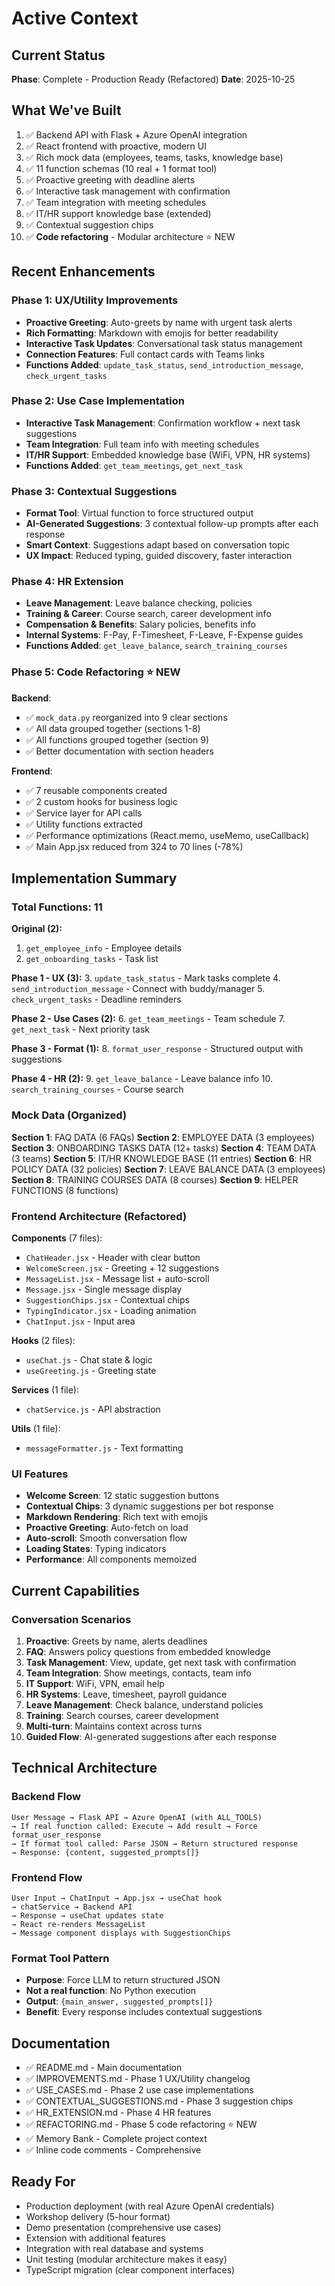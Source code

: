 # Active Context

## Current Status
**Phase**: Complete - Production Ready (Refactored)
**Date**: 2025-10-25

## What We've Built
1. ✅ Backend API with Flask + Azure OpenAI integration
2. ✅ React frontend with proactive, modern UI
3. ✅ Rich mock data (employees, teams, tasks, knowledge base)
4. ✅ 11 function schemas (10 real + 1 format tool)
5. ✅ Proactive greeting with deadline alerts
6. ✅ Interactive task management with confirmation
7. ✅ Team integration with meeting schedules
8. ✅ IT/HR support knowledge base (extended)
9. ✅ Contextual suggestion chips
10. ✅ **Code refactoring** - Modular architecture ⭐ NEW

## Recent Enhancements

### Phase 1: UX/Utility Improvements
- **Proactive Greeting**: Auto-greets by name with urgent task alerts
- **Rich Formatting**: Markdown with emojis for better readability
- **Interactive Task Updates**: Conversational task status management
- **Connection Features**: Full contact cards with Teams links
- **Functions Added**: `update_task_status`, `send_introduction_message`, `check_urgent_tasks`

### Phase 2: Use Case Implementation
- **Interactive Task Management**: Confirmation workflow + next task suggestions
- **Team Integration**: Full team info with meeting schedules
- **IT/HR Support**: Embedded knowledge base (WiFi, VPN, HR systems)
- **Functions Added**: `get_team_meetings`, `get_next_task`

### Phase 3: Contextual Suggestions
- **Format Tool**: Virtual function to force structured output
- **AI-Generated Suggestions**: 3 contextual follow-up prompts after each response
- **Smart Context**: Suggestions adapt based on conversation topic
- **UX Impact**: Reduced typing, guided discovery, faster interaction

### Phase 4: HR Extension
- **Leave Management**: Leave balance checking, policies
- **Training & Career**: Course search, career development info
- **Compensation & Benefits**: Salary policies, benefits info
- **Internal Systems**: F-Pay, F-Timesheet, F-Leave, F-Expense guides
- **Functions Added**: `get_leave_balance`, `search_training_courses`

### Phase 5: Code Refactoring ⭐ NEW
**Backend**:
- ✅ `mock_data.py` reorganized into 9 clear sections
- ✅ All data grouped together (sections 1-8)
- ✅ All functions grouped together (section 9)
- ✅ Better documentation with section headers

**Frontend**:
- ✅ 7 reusable components created
- ✅ 2 custom hooks for business logic
- ✅ Service layer for API calls
- ✅ Utility functions extracted
- ✅ Performance optimizations (React.memo, useMemo, useCallback)
- ✅ Main App.jsx reduced from 324 to 70 lines (-78%)

## Implementation Summary

### Total Functions: 11
**Original (2):**
1. `get_employee_info` - Employee details
2. `get_onboarding_tasks` - Task list

**Phase 1 - UX (3):**
3. `update_task_status` - Mark tasks complete
4. `send_introduction_message` - Connect with buddy/manager
5. `check_urgent_tasks` - Deadline reminders

**Phase 2 - Use Cases (2):**
6. `get_team_meetings` - Team schedule
7. `get_next_task` - Next priority task

**Phase 3 - Format (1):**
8. `format_user_response` - Structured output with suggestions

**Phase 4 - HR (2):**
9. `get_leave_balance` - Leave balance info
10. `search_training_courses` - Course search

### Mock Data (Organized)
**Section 1**: FAQ DATA (6 FAQs)
**Section 2**: EMPLOYEE DATA (3 employees)
**Section 3**: ONBOARDING TASKS DATA (12+ tasks)
**Section 4**: TEAM DATA (3 teams)
**Section 5**: IT/HR KNOWLEDGE BASE (11 entries)
**Section 6**: HR POLICY DATA (32 policies)
**Section 7**: LEAVE BALANCE DATA (3 employees)
**Section 8**: TRAINING COURSES DATA (8 courses)
**Section 9**: HELPER FUNCTIONS (8 functions)

### Frontend Architecture (Refactored)
**Components** (7 files):
- `ChatHeader.jsx` - Header with clear button
- `WelcomeScreen.jsx` - Greeting + 12 suggestions
- `MessageList.jsx` - Message list + auto-scroll
- `Message.jsx` - Single message display
- `SuggestionChips.jsx` - Contextual chips
- `TypingIndicator.jsx` - Loading animation
- `ChatInput.jsx` - Input area

**Hooks** (2 files):
- `useChat.js` - Chat state & logic
- `useGreeting.js` - Greeting state

**Services** (1 file):
- `chatService.js` - API abstraction

**Utils** (1 file):
- `messageFormatter.js` - Text formatting

### UI Features
- **Welcome Screen**: 12 static suggestion buttons
- **Contextual Chips**: 3 dynamic suggestions per bot response
- **Markdown Rendering**: Rich text with emojis
- **Proactive Greeting**: Auto-fetch on load
- **Auto-scroll**: Smooth conversation flow
- **Loading States**: Typing indicators
- **Performance**: All components memoized

## Current Capabilities

### Conversation Scenarios
1. **Proactive**: Greets by name, alerts deadlines
2. **FAQ**: Answers policy questions from embedded knowledge
3. **Task Management**: View, update, get next task with confirmation
4. **Team Integration**: Show meetings, contacts, team info
5. **IT Support**: WiFi, VPN, email help
6. **HR Systems**: Leave, timesheet, payroll guidance
7. **Leave Management**: Check balance, understand policies
8. **Training**: Search courses, career development
9. **Multi-turn**: Maintains context across turns
10. **Guided Flow**: AI-generated suggestions after each response

## Technical Architecture

### Backend Flow
```
User Message → Flask API → Azure OpenAI (with ALL_TOOLS)
→ If real function called: Execute → Add result → Force format_user_response
→ If format tool called: Parse JSON → Return structured response
→ Response: {content, suggested_prompts[]}
```

### Frontend Flow
```
User Input → ChatInput → App.jsx → useChat hook
→ chatService → Backend API
→ Response → useChat updates state
→ React re-renders MessageList
→ Message component displays with SuggestionChips
```

### Format Tool Pattern
- **Purpose**: Force LLM to return structured JSON
- **Not a real function**: No Python execution
- **Output**: `{main_answer, suggested_prompts[]}`
- **Benefit**: Every response includes contextual suggestions

## Documentation
- ✅ README.md - Main documentation
- ✅ IMPROVEMENTS.md - Phase 1 UX/Utility changelog
- ✅ USE_CASES.md - Phase 2 use case implementations
- ✅ CONTEXTUAL_SUGGESTIONS.md - Phase 3 suggestion chips
- ✅ HR_EXTENSION.md - Phase 4 HR features
- ✅ REFACTORING.md - Phase 5 code refactoring ⭐ NEW
- ✅ Memory Bank - Complete project context
- ✅ Inline code comments - Comprehensive

## Ready For
- Production deployment (with real Azure OpenAI credentials)
- Workshop delivery (5-hour format)
- Demo presentation (comprehensive use cases)
- Extension with additional features
- Integration with real database and systems
- Unit testing (modular architecture makes it easy)
- TypeScript migration (clear component interfaces)
